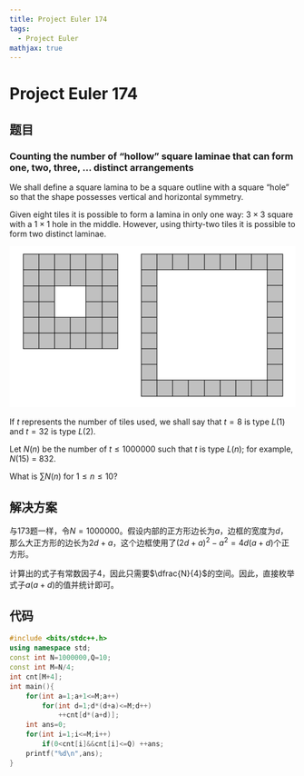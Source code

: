 ```yaml
---
title: Project Euler 174
tags:
  - Project Euler
mathjax: true
---
```

<escape><!-- more --></escape>
    

# Project Euler 174
## 题目
### Counting the number of “hollow” square laminae that can form one, two, three, … distinct arrangements
We shall define a square lamina to be a square outline with a square “hole” so that the shape possesses vertical and horizontal symmetry.

Given eight tiles it is possible to form a lamina in only one way: $3\times 3$ square with a $1\times1$ hole in the middle. However, using thirty-two tiles it is possible to form two distinct laminae.

![](../images/p173_square_laminas.gif)

If $t$ represents the number of tiles used, we shall say that $t = 8$ is type $L(1)$ and $t = 32$ is type $L(2)$.

Let $N(n)$ be the number of $t \le 1000000$ such that $t$ is type $L(n)$; for example, $N(15)$ = $832$.

What is $\sum N(n)$ for $1 \le n \le 10$?


## 解决方案

与173题一样，令$N=1000000$。假设内部的正方形边长为$a$，边框的宽度为$d$，那么大正方形的边长为$2d+a$，这个边框使用了$(2d+a)^2-a^2=4d(a+d)$个正方形。

计算出的式子有常数因子$4$，因此只需要$\dfrac{N}{4}$的空间。因此，直接枚举式子$a(a+d)$的值并统计即可。

## 代码

```C++
#include <bits/stdc++.h>
using namespace std;
const int N=1000000,Q=10;
const int M=N/4;
int cnt[M+4];
int main(){
    for(int a=1;a+1<=M;a++)
        for(int d=1;d*(d+a)<=M;d++)
            ++cnt[d*(a+d)];
    int ans=0;
    for(int i=1;i<=M;i++)
        if(0<cnt[i]&&cnt[i]<=Q) ++ans;
    printf("%d\n",ans);
}

```
